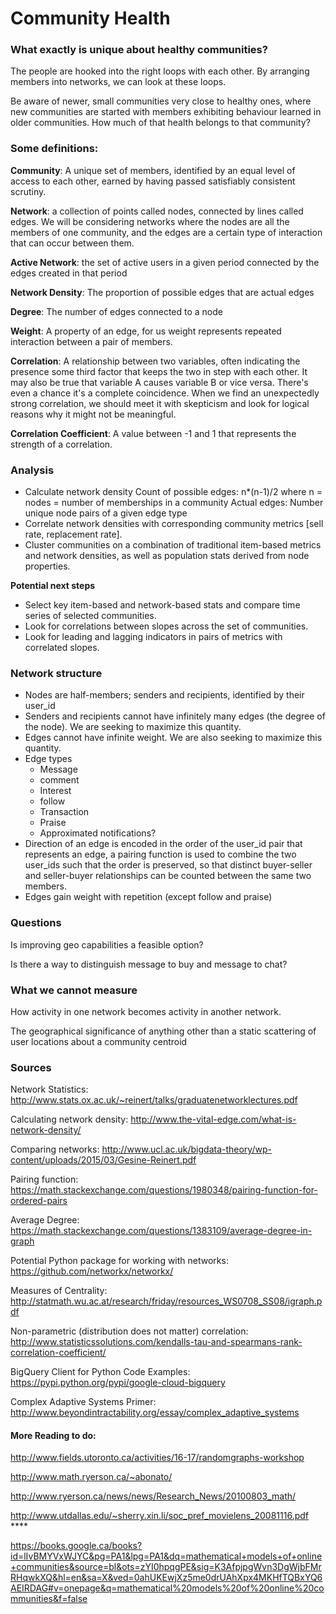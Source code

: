 # Community Health

### What exactly is unique about healthy communities?
 
The people are hooked into the right loops with each other. By arranging members into networks, we can look at these loops. 
 
Be aware of newer, small communities very close to healthy ones, where new communities are started with members exhibiting behaviour learned in older communities. How much of that health belongs to that community?
 
### Some definitions:
 
**Community**: A unique set of members, identified by an equal level of access to each other, earned by having passed satisfiably consistent scrutiny.

**Network**: a collection of points called nodes, connected by lines called edges. We will be considering networks where the nodes are all the members of one community, and the edges are a certain type of interaction that can occur between them.

**Active Network**: the set of active users in a given period connected by the edges created in that period

**Network Density**: The proportion of possible edges that are actual edges

**Degree**: The number of edges connected to a node

**Weight**: A property of an edge, for us weight represents repeated interaction between a pair of members.

**Correlation**: A relationship between two variables, often indicating the presence some third factor that keeps the two in step with each other. It may also be true that variable A causes variable B or vice versa. There's even a chance it's a complete coincidence. When we find an unexpectedly strong correlation, we should meet it with skepticism and look for logical reasons why it might not be meaningful.

**Correlation Coefficient**: A value between -1 and 1 that represents the strength of a correlation.
 
### Analysis
 - Calculate network density
	Count of possible edges:
	  n*(n-1)/2
	  where n = nodes = number of memberships in a community
	Actual edges:
	  Number unique node pairs of a given edge type
 - Correlate network densities with corresponding community metrics [sell rate, replacement rate].
 - Cluster communities on a combination of traditional item-based metrics and network densities, as well as population stats    derived from node properties.

**Potential next steps**
 - Select key item-based and network-based stats and compare time series of selected communities.
 - Look for correlations between slopes across the set of communities.
 - Look for leading and lagging indicators in pairs of metrics with correlated slopes.
 
 
 
 
### Network structure
 
 - Nodes are half-members; senders and recipients, identified by their user_id
 - Senders and recipients cannot have infinitely many edges (the degree of the node). We are seeking to maximize this quantity.
 - Edges cannot have infinite weight. We are also seeking to maximize this quantity.
 - Edge types
	 - Message
 	 - comment 
	 - Interest
	 - follow
	 - Transaction
	 - Praise
	 - Approximated notifications? 
 - Direction of an edge is encoded in the order of the user_id pair that represents an edge, a pairing function is used to combine the two user_ids such that the order is preserved, so that distinct buyer-seller and seller-buyer relationships can be counted between the same two members.
 - Edges gain weight with repetition (except follow and praise)
 
 
### Questions

Is improving geo capabilities a feasible option?

Is there a way to distinguish message to buy and message to chat?
 
### What we cannot measure
 
How activity in one network becomes activity in another network.

The geographical significance of anything other than a static scattering of user locations about a community centroid
 
### Sources

Network Statistics: http://www.stats.ox.ac.uk/~reinert/talks/graduatenetworklectures.pdf
 
Calculating network density: http://www.the-vital-edge.com/what-is-network-density/

Comparing networks: http://www.ucl.ac.uk/bigdata-theory/wp-content/uploads/2015/03/Gesine-Reinert.pdf

Pairing function: https://math.stackexchange.com/questions/1980348/pairing-function-for-ordered-pairs 

Average Degree: https://math.stackexchange.com/questions/1383109/average-degree-in-graph

Potential Python package for working with networks: https://github.com/networkx/networkx/

Measures of Centrality: http://statmath.wu.ac.at/research/friday/resources_WS0708_SS08/igraph.pdf

Non-parametric (distribution does not matter) correlation: http://www.statisticssolutions.com/kendalls-tau-and-spearmans-rank-correlation-coefficient/
 
BigQuery Client for Python Code Examples: https://pypi.python.org/pypi/google-cloud-bigquery

Complex Adaptive Systems Primer: http://www.beyondintractability.org/essay/complex_adaptive_systems

#### More Reading to do:

http://www.fields.utoronto.ca/activities/16-17/randomgraphs-workshop

http://www.math.ryerson.ca/~abonato/

http://www.ryerson.ca/news/news/Research_News/20100803_math/

http://www.utdallas.edu/~sherry.xin.li/soc_pref_movielens_20081116.pdf ****

https://books.google.ca/books?id=lIvBMYVxWJYC&pg=PA1&lpg=PA1&dq=mathematical+models+of+online+communities&source=bl&ots=zYI0hpqgPE&sig=K3AfpjpgWvn3DgWjbFMrRHqwkXQ&hl=en&sa=X&ved=0ahUKEwjXz5me0drUAhXpx4MKHfTQBxYQ6AEIRDAG#v=onepage&q=mathematical%20models%20of%20online%20communities&f=false
